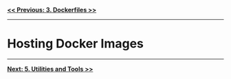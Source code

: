 **[<< Previous: 3. Dockerfiles >>](../3.Dockerfiles)**

---

# Hosting Docker Images

---

**[Next: 5. Utilities and Tools >>](../5.Utils)**